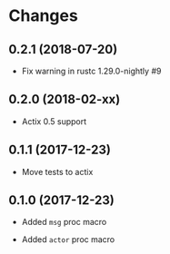 # Changes

## 0.2.1 (2018-07-20)

* Fix warning in rustc 1.29.0-nightly #9


## 0.2.0 (2018-02-xx)

* Actix 0.5 support

## 0.1.1 (2017-12-23)

* Move tests to actix

## 0.1.0 (2017-12-23)

* Added `msg` proc macro

* Added `actor` proc macro
